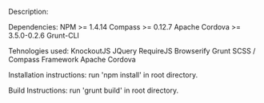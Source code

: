 Description:

Dependencies:
NPM >= 1.4.14
Compass >= 0.12.7
Apache Cordova >= 3.5.0-0.2.6
Grunt-CLI

Tehnologies used:
KnockoutJS
JQuery
RequireJS
Browserify
Grunt
SCSS / Compass Framework
Apache Cordova

Installation instructions:
run 'npm install' in root directory.

Build Instructions:
run 'grunt build' in root directory.